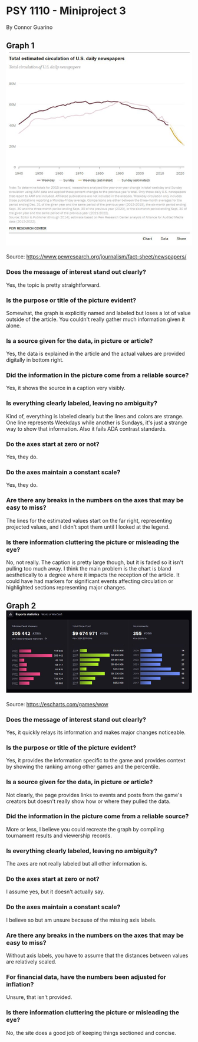 # PSY 1110 - Miniproject 3

By Connor Guarino

## Graph 1 ![Graph 1](<PSY 1110 - Miniproject 3 - Graph 1.JPG>)

Source: https://www.pewresearch.org/journalism/fact-sheet/newspapers/

### Does the message of interest stand out clearly?

Yes, the topic is pretty straightforward.

### Is the purpose or title of the picture evident?

Somewhat, the graph is explicitly named and labeled but loses a lot of value outside of the article. You couldn't really gather much information given it alone.

### Is a source given for the data, in picture or article?

Yes, the data is explained in the article and the actual values are provided digitally in bottom right.

### Did the information in the picture come from a reliable source?

Yes, it shows the source in a caption very visibly.

### Is everything clearly labeled, leaving no ambiguity?

Kind of, everything is labeled clearly but the lines and colors are strange. One line represents Weekdays while another is Sundays, it's just a strange way to show that information. Also it fails ADA contrast standards.

### Do the axes start at zero or not?

Yes, they do.

### Do the axes maintain a constant scale?

Yes, they do.

### Are there any breaks in the numbers on the axes that may be easy to miss?

The lines for the estimated values start on the far right, representing projected values, and I didn't spot them until I looked at the legend.

### Is there information cluttering the picture or misleading the eye?

No, not really. The caption is pretty large though, but it is faded so it isn't pulling too much away. I think the main problem is the chart is bland aesthetically to a degree where it impacts the reception of the article. It could have had markers for significant events affecting circulation or highlighted sections representing major changes.

## Graph 2 ![Graph 2](<PSY 1110 - Miniproject 3 - Graph 2.JPG>)

Source: https://escharts.com/games/wow

### Does the message of interest stand out clearly?

Yes, it quickly relays its information and makes major changes noticeable.

### Is the purpose or title of the picture evident?

Yes, it provides the information specific to the game and provides context by showing the ranking among other games and the percentile.

### Is a source given for the data, in picture or article?

Not clearly, the page provides links to events and posts from the game's creators but doesn't really show how or where they pulled the data.

### Did the information in the picture come from a reliable source?

More or less, I believe you could recreate the graph by compiling tournament results and viewership records.

### Is everything clearly labeled, leaving no ambiguity?

The axes are not really labeled but all other information is.

### Do the axes start at zero or not?

I assume yes, but it doesn't actually say.

### Do the axes maintain a constant scale?

I believe so but am unsure because of the missing axis labels.

### Are there any breaks in the numbers on the axes that may be easy to miss?

Without axis labels, you have to assume that the distances between values are relatively scaled.

### For financial data, have the numbers been adjusted for inflation?

Unsure, that isn't provided.

### Is there information cluttering the picture or misleading the eye?

No, the site does a good job of keeping things sectioned and concise.
